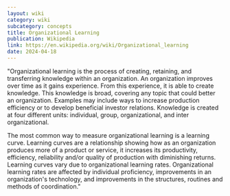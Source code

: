 ```yaml
---
layout: wiki
category: wiki
subcategory: concepts
title: Organizational Learning
publication: Wikipedia
link: https://en.wikipedia.org/wiki/Organizational_learning
date: 2024-04-18
---
```


"Organizational learning is the process of creating, retaining, and transferring knowledge within an organization. An organization improves over time as it gains experience. From this experience, it is able to create knowledge. This knowledge is broad, covering any topic that could better an organization. Examples may include ways to increase production efficiency or to develop beneficial investor relations. Knowledge is created at four different units: individual, group, organizational, and inter organizational.

The most common way to measure organizational learning is a learning curve. Learning curves are a relationship showing how as an organization produces more of a product or service, it increases its productivity, efficiency, reliability and/or quality of production with diminishing returns. Learning curves vary due to organizational learning rates. Organizational learning rates are affected by individual proficiency, improvements in an organization's technology, and improvements in the structures, routines and methods of coordination."
